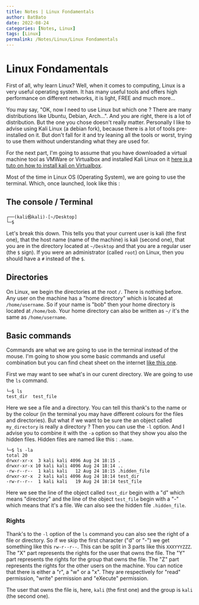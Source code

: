 ```yaml
---
title: Notes | Linux Fondamentals
author: BatBato
date: 2022-08-24
categories: [Notes, Linux]
tags: [Linux]
permalink: /Notes/Linux/Linux Fondamentals
---
```

# Linux Fondamentals

First of all, why learn Linux? Well, when it comes to computing, Linux is a very useful operating system. It has many useful tools and offers high performance on different networks, it is light, FREE and much more...

You may say, "OK, now I need to use Linux but which one ? There are many distributions like Ubuntu, Debian, Arch...". And you are right, there is a lot of distribution. But the one you chose doesn't really matter. Personally I like to advise using Kali Linux (a debian fork), because there is a lot of tools pre-installed on it. But don't fall for it and try leaning all the tools or worst, trying to use them without understanding what they are used for. 

For the next part, I'm going to assume that you have downloaded a virtual machine tool as VMWare or Virtualbox and installed Kali Linux on it [here is a tuto on how to install kali on Virtualbox](https://www.youtube.com/watch?v=l97dVIKlmVg).

Most of the time in Linux OS (Operating System), we are going to use the terminal. Which, once launched, look like this :

## The console / Terminal

```console
┌──(kali㉿kali)-[~/Desktop]
└─$ 
```
Let's break this down. This tells you that your current user is kali (the first one), that the host name (name of the machine) is kali (second one), that you are in the directory located at ```~/Desktop``` and that you are a regular user (the ```$``` sign). If you were an administrator (called ```root```) on Linux, then you should have a ```#``` instead of the ```$```.

## Directories

On Linux, we begin the directories at the root ```/```. There is nothing before. Any user on the machine has a "home directory" which is located at ```/home/username```. So if your name is "bob" then your home directory is located at ```/home/bob```. Your home directory can also be written as ```~/``` it's the same as ```/home/username```.

## Basic commands

Commands are what we are going to use in the terminal instead of the mouse. I'm going to show you some basic commands and useful combination but you can find cheat sheet on the internet [like this one](https://cheatography.com/davechild/cheat-sheets/linux-command-line/).

First we may want to see what's in our curent directory. We are going to use the ```ls``` command.
```console
└─$ ls
test_dir  test_file
```

Here we see a file and a directory. You can tell this thank's to the name or by the colour (in the terminal you may have different colours for the files and directories). But what if we want to be sure the an object called ```my_directory``` is really a directory ? Then you can use the ```-l``` option. And I advise you to combine it with the ```-a``` option so that they show you also the hidden files. Hidden files are named like this : ```.name```.

```console
└─$ ls -la                                      
total 20
drwxr-xr-x  3 kali kali 4096 Aug 24 18:15 .
drwxr-xr-x 10 kali kali 4096 Aug 24 18:14 ..
-rw-r--r--  1 kali kali   12 Aug 24 18:15 .hidden_file
drwxr-xr-x  2 kali kali 4096 Aug 24 18:14 test_dir
-rw-r--r--  1 kali kali   19 Aug 24 18:14 test_file
```
Here we see the line of the object called ```test_dir``` begin with a "d" which means "directory" and the line of the object ```test_file``` begin with a "-" which means that it's a file. We can also see the hidden file ```.hidden_file```.

### Rights

Thank's to the ```-l``` option of the ```ls``` command you can also see the right of a file or directory. So if we skip the first character ("d" or "-") we get something like this ```rw-r--r--```. This can be split in 3 parts like this ```XXXYYYZZZ```. The "X" part represents the rights for the user  that owns the file. The "Y" part represents the rights for the group that owns the file. The "Z" part represents the rights for the other users on the machine.
You can notice that there is either a "r", a "w" or a "x". They are respectively for "read" permission, "write" permission and "eXecute" permission. 

The user that owns the file is, here, ```kali``` (the first one) and the group is ```kali``` (the second one).


